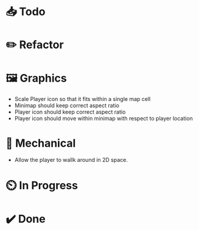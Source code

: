 # 📥 Todo

# ✏️  Refactor

# 🖼️  Graphics
* Scale Player icon so that it fits within a single map cell
* Minimap should keep correct aspect ratio
* Player icon should keep correct aspect ratio
* Player icon should move within minimap with respect to player location

# 🔧 Mechanical
* Allow the player to wallk around in 2D space.

# ⏲️  In Progress

# ✔️  Done
